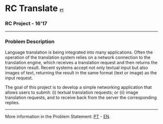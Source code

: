 # RC Translate <span style="font-size:0.35em">[PT](README.md)</span>
### RC Project - 16'17

---

### Problem Description

Language translation is being integrated into many applications. Often the
operation of the translation system relies on a network connection to the
translation engine, which receives a translation request and then returns the
translation result. Recent systems accept not only textual input but also images
of text, returning the result in the same format (text or image) as the input
request.

The goal of this project is to develop a simple networking application that
allows users to submit: (i) textual translation requests; or (ii) image
translation requests, and to receive back from the server the corresponding
replies.

---

More information in the Problem Statement: [PT][PT] - [EN][EN].

[PT]: enunciado_pt.pdf "Enunciado do Projecto"
[EN]: statement_en.pdf "Problem Statement"
